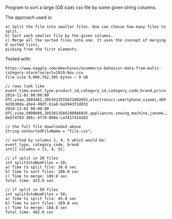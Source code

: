 Program to sort a large (GB size) csv file by some given string columns.

The approach used is:

    a) Split the file into smaller files. One can choose how many files to split.
    b) Sort each smaller file by the given columns.
    c) Merge all the sorted files into one. It uses the concept of merging K sorted lists, 
    picking from the first elements.

Tested with:

    https://www.kaggle.com/mkechinov/ecommerce-behavior-data-from-multi-category-store?select=2019-Nov.csv
    file size 9,006,762,395 bytes ~ 9 GB

    // rows look like
    event_time,event_type,product_id,category_id,category_code,brand,price,user_id,user_session
    2019-11-01 00:00:00 UTC,view,1003461,2053013555631882655,electronics.smartphone,xiaomi,489.07,520088904,
    4d3b30da-a5e4-49df-b1a8-ba5943f1dd33
    2019-11-01 00:00:00 UTC,view,5000088,2053013566100866035,appliances.sewing_machine,janome,293.65,530496790,
    8e5f4f83-366c-4f70-860e-ca7417414283

    // the full file downloaded above
    String nonSortedFileName = "file.csv";

    // sorted by columns 1, 4, 5 which would be:
    event_type, category_code, brand
    int[] columns = {1, 4, 5};

    // if split in 20 files
    int splitIntoNumFiles = 20;
    a) Time to split file: 38.0 sec
    b) Time to sort files: 286.0 sec
    c) Time to merge: 109.0 sec
    Total time: 433.0 sec

    // if split in 50 files
    int splitIntoNumFiles = 50;
    a) Time to split file: 45.0 sec
    b) Time to sort files: 269.0 sec
    c) Time to merge: 168.0 sec
    Total time: 482.0 sec
